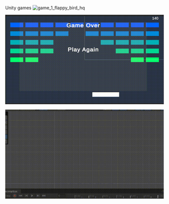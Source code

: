 Unity games
![game_1_flappy_bird_hq](./game_1_flappy_bird_hq.gif)

![game_2_breakout_hq](./game_2_breakout_hq.gif)

![game_3_space_invaders_hq](./game_3_space_invaders_hq.gif)

